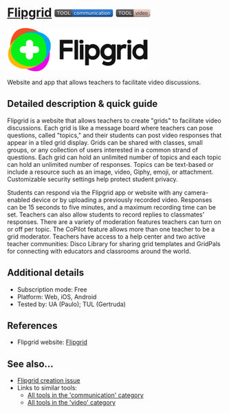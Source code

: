 # [Flipgrid](https://flipgrid.com)  [<img src="images/communication.png" align="bottom">](https://github.com/e-CLOSE/Toolbox/issues?q=label%3A01_TOOL+label%3Acommunication) [<img src="images/video.png" align="bottom">](https://github.com/e-CLOSE/Toolbox/issues?q=label%3A01_TOOL+label%3Avideo)

[<img src="images/FlipGrid.png" align="bottom" height="100" alt="FlipGrid Logo">](https://flipgrid.com)

Website and app that allows teachers to facilitate video discussions.


## Detailed description & quick guide

Flipgrid is a website that allows teachers to create "grids" to facilitate video discussions. Each grid is like a message board where teachers can pose questions, called "topics," and their students can post video responses that appear in a tiled grid display. Grids can be shared with classes, small groups, or any collection of users interested in a common strand of questions. Each grid can hold an unlimited number of topics and each topic can hold an unlimited number of responses. Topics can be text-based or include a resource such as an image, video, Giphy, emoji, or attachment. Customizable security settings help protect student privacy.

Students can respond via the Flipgrid app or website with any camera-enabled device or by uploading a previously recorded video. Responses can be 15 seconds to five minutes, and a maximum recording time can be set. Teachers can also allow students to record replies to classmates' responses. There are a variety of moderation features teachers can turn on or off per topic. The CoPilot feature allows more than one teacher to be a grid moderator. Teachers have access to a help center and two active teacher communities: Disco Library for sharing grid templates and GridPals for connecting with educators and classrooms around the world.


## Additional details

- Subscription mode: Free
- Platform: Web, iOS, Android
- Tested by: UA (Paulo); TUL (Gertruda)


## References

- Flipgrid website: [Flipgrid](https://flipgrid.com)


## See also...

- [Flipgrid creation issue](https://github.com/e-CLOSE/Toolbox/issues/137)
- Links to similar tools:
  - [All tools in the 'communication' category](https://github.com/e-CLOSE/Toolbox/issues?q=label%3A01_TOOL+label%3Acommunication)
  - [All tools in the 'video' category](https://github.com/e-CLOSE/Toolbox/issues?q=label%3A01_TOOL+label%3Avideo)
